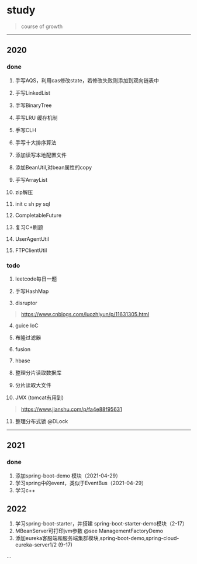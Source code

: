 # study

> course of growth

---

## 2020

### done

1. 手写AQS，利用cas修改state，若修改失败则添加到双向链表中

2. 手写LinkedList

3. 手写BinaryTree

4. 手写LRU 缓存机制

5. 手写CLH

6. 手写十大排序算法

7. 添加读写本地配置文件

8. 添加BeanUtil,对bean属性的copy

9. 手写ArrayList

10. zip解压

11. init c sh py sql

12. CompletableFuture

13. 复习C+刷题

14. UserAgentUtil

15. FTPClientUtil


### todo

1. leetcode每日一题

2. 手写HashMap

3. disruptor

> https://www.cnblogs.com/luozhiyun/p/11631305.html
   
4. guice IoC

5. 布隆过滤器

6. fusion

7. hbase

8. 整理分片读取数据库

9. 分片读取大文件

10. JMX (tomcat有用到) 

> https://www.jianshu.com/p/fa4e88f95631

11. 整理分布式锁 @DLock

---

## 2021

### done
1. 添加spring-boot-demo 模块（2021-04-29）
2. 学习spring中的event，类似于EventBus（2021-04-29）
3. 学习c++

## 2022


1. 学习spring-boot-starter，并搭建 spring-boot-starter-demo模块（2-17）
2. MBeanServer可打印jvm参数 @see ManagementFactoryDemo
3. 添加eureka客服端和服务端集群模块,spring-boot-demo,spring-cloud-eureka-server1/2 (9-17)

...

